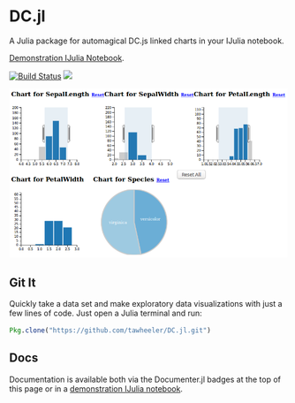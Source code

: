 # DC.jl
A Julia package for automagical DC.js linked charts in your IJulia notebook.

[Demonstration IJulia Notebook](http://nbviewer.ipython.org/github/tawheeler/DC.jl/blob/master/docs/DC.ipynb).

[![Build Status](https://travis-ci.org/tawheeler/DC.jl.svg?branch=master)](https://travis-ci.org/tawheeler/DC.jl)
[![](https://img.shields.io/badge/docs-latest-blue.svg)](https://tawheeler.github.io/DC.jl/latest)

![Brushing and linking provided by DC.js](/docs/figures/demo002.png)

## Git It

Quickly take a data set and make exploratory data visualizations with just a few lines of code. Just open a Julia terminal and run:
```julia
Pkg.clone("https://github.com/tawheeler/DC.jl.git")
```

## Docs

Documentation is available both via the Documenter.jl badges at the top of this page or in a [demonstration IJulia notebook](http://nbviewer.ipython.org/github/tawheeler/DC.jl/blob/master/docs/DC.ipynb).
